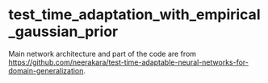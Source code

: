 # test_time_adaptation_with_empirical_gaussian_prior

Main network architecture and part of the code are from https://github.com/neerakara/test-time-adaptable-neural-networks-for-domain-generalization.
